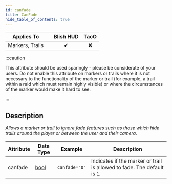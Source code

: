 ```yaml
---
id: canfade
title: CanFade
hide_table_of_contents: true
---
```


| Applies To | | Blish HUD | TacO |
|-|-|-|-|
| <center>Markers, Trails</center> | | <center>✔</center> | <center>❌</center> |

:::caution

This attribute should be used sparingly - please be considerate of your users.  Do not enable this attribute on markers or trails where it is not necessary to the functionality of the marker or trail (for example, a trail within a raid which must remain highly visible) or where the circumstances of the marker would make it hard to see.

:::

## Description

*Allows a marker or trail to ignore fade features such as those which hide trails around the player or between the user and their camera.*

| Attribute | Data Type | Example | Description |
|-|-|-|-|
| canfade | [bool](../datatypes/bool) | `canfade="0"` | Indicates if the marker or trail is allowed to fade.  The default is `1`. |
